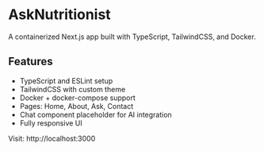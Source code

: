 # AskNutritionist

A containerized Next.js app built with TypeScript, TailwindCSS, and Docker.

## Features

- TypeScript and ESLint setup
- TailwindCSS with custom theme 
- Docker + docker-compose support
- Pages: Home, About, Ask, Contact
- Chat component placeholder for AI integration
- Fully responsive UI


Visit: http://localhost:3000


